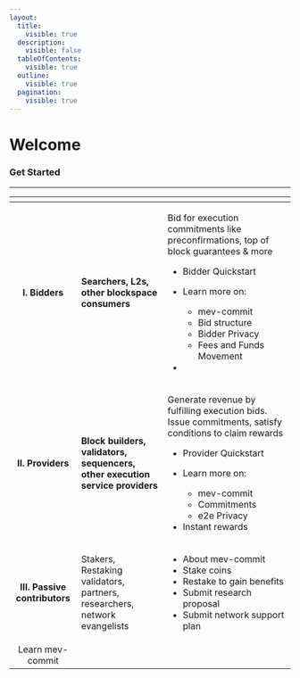```yaml
---
layout:
  title:
    visible: true
  description:
    visible: false
  tableOfContents:
    visible: true
  outline:
    visible: true
  pagination:
    visible: true
---
```


# Welcome

### **Get Started**

***

<table data-view="cards"><thead><tr><th align="center"></th><th></th><th></th></tr></thead><tbody><tr><td align="center"><h4><strong>I. Bidders</strong></h4></td><td><p><strong>Searchers, L2s, other blockspace consumers</strong></p><p></p></td><td><p>Bid for execution commitments like preconfirmations, top of block guarantees &#x26; more</p><ul><li>Bidder Quickstart</li><li><p>Learn more on: </p><ul><li>mev-commit </li><li>Bid structure</li><li>Bidder Privacy</li><li>Fees and Funds Movement</li></ul></li><li></li></ul></td></tr><tr><td align="center"><h4><strong>II. Providers</strong></h4></td><td><strong>Block builders, validators, sequencers, other execution service providers</strong></td><td><p></p><p>Generate revenue by fulfilling execution bids. Issue commitments, satisfy conditions to claim rewards</p><ul><li>Provider Quickstart</li><li><p>Learn more on:</p><ul><li>mev-commit</li><li>Commitments</li><li>e2e Privacy</li></ul></li><li>Instant rewards</li></ul></td></tr><tr><td align="center"><h4><strong>III. Passive contributors</strong></h4></td><td>Stakers, Restaking validators, partners, researchers, network evangelists</td><td><p></p><ul><li>About mev-commit</li><li>Stake coins</li><li>Restake to gain benefits</li><li>Submit research proposal</li><li>Submit network support plan</li></ul></td></tr><tr><td align="center">Learn mev-commit</td><td></td><td></td></tr></tbody></table>
